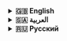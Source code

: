 <!-- اتجاه عربي للغة العربية داخل القسم -->

<details>
  <summary><strong>🇬🇧 English</strong></summary>

  <div align="left">

  # 👋 Hi, I'm Abdulmajeed Adel Al-Harazi – aka [majeedev](https://github.com/majeedev) 👨‍💻

  ## 🧠 About Me:
  - 👨‍🏫 Lecturer and Systems Developer at several universities  
  - 💻 Working on projects using Laravel & Flutter  
  - 🌍 Currently living in Moscow to pursue a Master’s in Software Engineering 🇷🇺  
  - 📈 Passionate about creating smart solutions combining code and AI

  ---

  ## 🛠️ Tech Stack I Use:

  ![Laravel](https://img.shields.io/badge/-Laravel-E34F26?style=flat&logo=laravel&logoColor=white)
  ![Flutter](https://img.shields.io/badge/-Flutter-02569B?style=flat&logo=flutter&logoColor=white)
  ![PHP](https://img.shields.io/badge/-PHP-777BB4?style=flat&logo=php&logoColor=white)
  ![Dart](https://img.shields.io/badge/-Dart-0175C2?style=flat&logo=dart&logoColor=white)
  ![Git](https://img.shields.io/badge/-Git-F05032?style=flat&logo=git&logoColor=white)
  ![MySQL](https://img.shields.io/badge/-MySQL-4479A1?style=flat&logo=mysql&logoColor=white)

  ---

  ## 📊 My GitHub Stats:

  ![majeedev's GitHub stats](https://github-readme-stats.vercel.app/api?username=majeedev&show_icons=true&theme=radical)

  ---

  ## 🌐 Useful Links:

  - 💼 [My personal website (coming soon)](https://majeedev.com)  
  - 🔗 My live Laravel projects:  
    - [Inova Technology](https://inoovatech-main-w3gfin.laravel.cloud/)  
    - [Lamset Fun](https://decorationmanagemntsystem-laravel-10-master-pytztm.laravel.cloud/)  

  - 📬 Contact me: almajee2001@gmail.com

  ---

  > *"Build yourself by yourself, until you amaze even yourself with how far you've come."* – majeedev 🚀

  </div>
</details>

<details>
  <summary><strong>🇸🇦 العربية</strong></summary>

  <div dir="rtl" align="right">

  # 👋 مرحباً، أنا عبدالمجيد عادل الحرازي – aka [majeedev](https://github.com/majeedev) 👨‍💻

  ## 🧠 عني:
  - 👨‍🏫 محاضر ومطور نظم في عدة جامعات  
  - 💻 أعمل على مشاريع باستخدام Laravel وFlutter  
  - 🌍 أعيش حالياً في موسكو لدراسة الماجستير في هندسة البرمجيات 🇷🇺  
  - 📈 شغفي هو بناء حلول تقنية تمزج بين البرمجة والذكاء الاصطناعي

  ---

  ## 🛠️ التقنيات التي أستخدمها:

  ![Laravel](https://img.shields.io/badge/-Laravel-E34F26?style=flat&logo=laravel&logoColor=white)
  ![Flutter](https://img.shields.io/badge/-Flutter-02569B?style=flat&logo=flutter&logoColor=white)
  ![PHP](https://img.shields.io/badge/-PHP-777BB4?style=flat&logo=php&logoColor=white)
  ![Dart](https://img.shields.io/badge/-Dart-0175C2?style=flat&logo=dart&logoColor=white)
  ![Git](https://img.shields.io/badge/-Git-F05032?style=flat&logo=git&logoColor=white)
  ![MySQL](https://img.shields.io/badge/-MySQL-4479A1?style=flat&logo=mysql&logoColor=white)

  ---

  ## 📊 إحصائياتي على GitHub:

  ![majeedev's GitHub stats](https://github-readme-stats.vercel.app/api?username=majeedev&show_icons=true&theme=radical)

  ---

  ## 🌐 روابط مهمة:

  - 💼 [موقعي الشخصي (قريبًا)](https://majeedev.com)  
  - 🔗 مشاريعي الحية على Laravel Cloud:  
    - [انوفا تكنولوجي](https://inoovatech-main-w3gfin.laravel.cloud/)  
    - [لمسة فن](https://decorationmanagemntsystem-laravel-10-master-pytztm.laravel.cloud/)  

  - 📬 للتواصل: almajee2001@gmail.com

  ---

  > "اصنع نفسك بنفسك، حتى تندهش أنت من أين وصلت" – majeedev 🚀

  </div>
</details>

<details>
  <summary><strong>🇷🇺 Русский</strong></summary>

  <div align="left">

  # 👋 Привет, я Абдулмаджид Адель Аль-Харази – aka [majeedev](https://github.com/majeedev) 👨‍💻

  ## 🧠 О себе:
  - 👨‍🏫 Лектор и разработчик систем в нескольких университетах  
  - 💻 Работаю над проектами с использованием Laravel и Flutter  
  - 🌍 В настоящее время живу в Москве, изучаю магистратуру по инженерии программного обеспечения 🇷🇺  
  - 📈 Страстно создаю технические решения, объединяющие программирование и ИИ

  ---

  ## 🛠️ Используемые технологии:

  ![Laravel](https://img.shields.io/badge/-Laravel-E34F26?style=flat&logo=laravel&logoColor=white)
  ![Flutter](https://img.shields.io/badge/-Flutter-02569B?style=flat&logo=flutter&logoColor=white)
  ![PHP](https://img.shields.io/badge/-PHP-777BB4?style=flat&logo=php&logoColor=white)
  ![Dart](https://img.shields.io/badge/-Dart-0175C2?style=flat&logo=dart&logoColor=white)
  ![Git](https://img.shields.io/badge/-Git-F05032?style=flat&logo=git&logoColor=white)
  ![MySQL](https://img.shields.io/badge/-MySQL-4479A1?style=flat&logo=mysql&logoColor=white)

  ---

  ## 📊 Моя статистика на GitHub:

  ![majeedev's GitHub stats](https://github-readme-stats.vercel.app/api?username=majeedev&show_icons=true&theme=radical)

  ---

  ## 🌐 Важные ссылки:

  - 💼 [Мой личный сайт (скоро)](https://majeedev.com)  
  - 🔗 Мои живые проекты на Laravel Cloud:  
    - [Inova Technology](https://inoovatech-main-w3gfin.laravel.cloud/)  
    - [Lamset Fun](https://decorationmanagemntsystem-laravel-10-master-pytztm.laravel.cloud/)  

  - 📬 Связаться со мной: almajee2001@gmail.com

  ---

  > "Создайте себя сами, чтобы удивить даже себя, насколько вы продвинулись." – majeedev 🚀

  </div>
</details>

